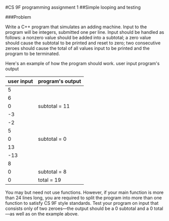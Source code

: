 #CS 9F programming assignment 1
##Simple looping and testing

###Problem

Write a C++ program that simulates an adding machine. Input to the program will be integers, submitted one per line. Input should be handled as follows: a nonzero value should be added into a subtotal; a zero value should cause the subtotal to be printed and reset to zero; two consecutive zeroes should cause the total of all values input to be printed and the program to be terminated.

Here's an example of how the program should work.
user input	program's output

| user input 	| program's output 	|
|------------	|------------------	|
| 5          	|                  	|
| 6          	|                  	|
| 0          	| subtotal = 11    	|
| -3         	|                  	|
| -2         	|                  	|
| 5          	|                  	|
| 0          	| subtotal = 0     	|
| 13         	|                  	|
| -13        	|                  	|
| 8          	|                  	|
| 0          	| subtotal = 8     	|
| 0          	| total = 19       	|
 

You may but need not use functions. However, if your main function is more than 24 lines long, you are required to split the program into more than one function to satisfy CS 9F style standards. Test your program on input that consists only of two zeroes—the output should be a 0 subtotal and a 0 total—as well as on the example above.